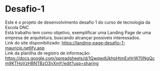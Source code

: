 # Desafio-1
Este é o projeto de desenvolvimento desafio 1 do curso de tecnologia da Escola DNC <br>
Está trabalho tem como objetivo, exemplificar uma Landing Page de uma empresa de arquitetura, buscando alcançar possíveis interessados. <br>
Link do site disponibilizado: https://landing-page-desafio-1-mauricio.netlify.app <br>
Link da planilha de registro de informação: https://docs.google.com/spreadsheets/d/1QwqwdUkhpHtmExHrW70NgQcm9KTHoVzHBNTBzO3nXmY/edit?usp=sharing
